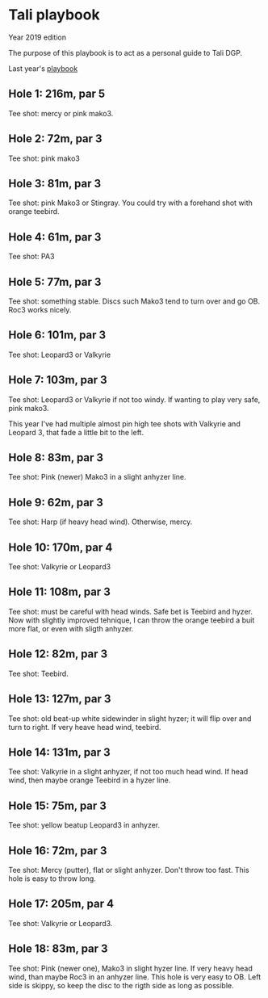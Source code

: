 # Tali playbook

Year 2019 edition

The purpose of this playbook is to act as a personal guide to Tali DGP.

Last year's [playbook](https://github.com/janimattiellonen/frisbeegolf-paivakirja-2017/blob/master/Tali%20playbook.md)

## Hole 1: 216m, par 5

Tee shot: mercy or pink mako3. 

## Hole 2: 72m, par 3

Tee shot: pink mako3

## Hole 3: 81m, par 3

Tee shot: pink Mako3 or Stingray. You could try with a forehand shot with orange teebird. 

## Hole 4: 61m, par 3

Tee shot: PA3

## Hole 5: 77m, par 3

Tee shot: something stable. Discs such Mako3 tend to turn over and go OB. Roc3 works nicely.

## Hole 6: 101m, par 3

Tee shot: Leopard3 or Valkyrie

## Hole 7: 103m, par 3

Tee shot: Leopard3 or Valkyrie if not too windy. If wanting to play very safe, pink mako3.

This year I've had multiple almost pin high tee shots with Valkyrie and Leopard 3, that fade a little bit to the left.

## Hole 8: 83m, par 3

Tee shot: Pink (newer) Mako3 in a slight anhyzer line.

## Hole 9: 62m, par 3

Tee shot: Harp (if heavy head wind). Otherwise, mercy.

## Hole 10: 170m, par 4

Tee shot: Valkyrie or Leopard3

## Hole 11: 108m, par 3

Tee shot: must be careful with head winds. Safe bet is Teebird and hyzer. Now with slightly improved tehnique, I can throw the orange teebird a buit more flat, or even with sligth anhyzer.  

## Hole 12: 82m, par 3

Tee shot: Teebird.

## Hole 13: 127m, par 3

Tee shot: old beat-up white sidewinder in slight hyzer; it will flip over and turn to right. If very heave head wind, teebird.

## Hole 14: 131m, par 3

Tee shot: Valkyrie in a slight anhyzer, if not too much head wind. If head wind, then maybe orange Teebird in a hyzer line.

## Hole 15: 75m, par 3

Tee shot: yellow beatup Leopard3 in anhyzer.

## Hole 16: 72m, par 3

Tee shot: Mercy (putter), flat or slight anhyzer. Don't throw too fast. This hole is easy to throw long.

## Hole 17: 205m, par 4

Tee shot: Valkyrie or Leopard3.

## Hole 18: 83m, par 3

Tee shot: Pink (newer one), Mako3 in slight hyzer line. If very heavy head wind, than maybe Roc3 in an anhyzer line. This hole is very easy to OB. Left side is skippy, so keep the disc to the rigth side as long as possible.







 
